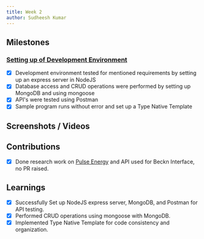 ```yaml
---
title: Week 2
author: Sudheesh Kumar
---
```


## Milestones
### [Setting up of Development Environment](https://github.com/beckn/DENT-Protocol/issues/4)
- [x] Development environment tested for mentioned requirements by setting up an express server in NodeJS
- [x] Database access and CRUD operations were performed by setting up MongoDB and using mongoose
- [x] API's were tested using Postman
- [x] Sample program runs without error and set up a Type Native Template

## Screenshots / Videos 

## Contributions
- [x] Done research work on [Pulse Energy]((https://docs.google.com/document/d/1P7BFxPi3muSX4pp63qIo0YwEWUajigkq/edit)) and API used for Beckn Interface, no PR raised.

## Learnings
- [x] Successfully Set up NodeJS express server, MongoDB, and Postman for API testing.
- [x] Performed CRUD operations using mongoose with MongoDB.
- [x] Implemented Type Native Template for code consistency and organization.
